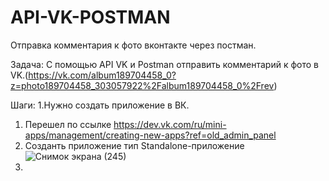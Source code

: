 # API-VK-POSTMAN
Отправка комментария к фото вконтакте через постман.

Задача: С помощью API VK и Postman отправить комментарий к фото в VK.(https://vk.com/album189704458_0?z=photo189704458_303057922%2Falbum189704458_0%2Frev)

Шаги:
1.Нужно создать приложение в ВК.
  1. Перешел по ссылке https://dev.vk.com/ru/mini-apps/management/creating-new-apps?ref=old_admin_panel
  2.  Созданть приложение  тип Standalone-приложение  ![Снимок экрана (245)](https://github.com/user-attachments/assets/7ee7af11-98e0-4874-b134-bcfb1272ddb1)
  3.   

